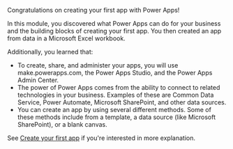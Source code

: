Congratulations on creating your first app with Power Apps!

In this module, you discovered what Power Apps can do for your business and the building blocks of creating your first app. You then created an app from data in a Microsoft Excel workbook.  

Additionally, you learned that:

- To create, share, and administer your apps, you will use make.powerapps.com, the Power Apps Studio, and the Power Apps Admin Center.
- The power of Power Apps comes from the ability to connect to related technologies in your business. Examples of these are Common Data Service, Power Automate, Microsoft SharePoint, and other data sources.
- You can create an app by using several different methods. Some of these methods include from a template, a data source (like Microsoft SharePoint), or a blank canvas.  

See [Create your first app](https://www.youtube.com/watch?v=88FlPT7XbP0) if you're interested in more explanation.
